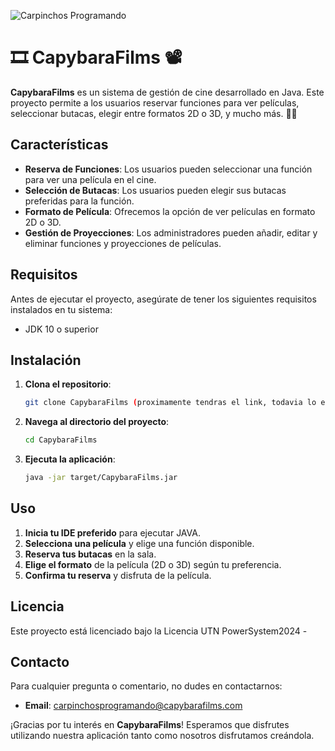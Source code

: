 
![Carpinchos Programando](https://github.com/user-attachments/assets/2a23a57a-fb65-4b36-a7a4-c9d9b57f5fb6)

# 🎞️ CapybaraFilms 📽️

**CapybaraFilms** es un sistema de gestión de cine desarrollado en Java. Este proyecto permite a los usuarios reservar funciones para ver películas, seleccionar butacas, elegir entre formatos 2D o 3D, y mucho más. 🎥🍿

## Características

- **Reserva de Funciones**: Los usuarios pueden seleccionar una función para ver una película en el cine.
- **Selección de Butacas**: Los usuarios pueden elegir sus butacas preferidas para la función.
- **Formato de Película**: Ofrecemos la opción de ver películas en formato 2D o 3D.
- **Gestión de Proyecciones**: Los administradores pueden añadir, editar y eliminar funciones y proyecciones de películas.

## Requisitos

Antes de ejecutar el proyecto, asegúrate de tener los siguientes requisitos instalados en tu sistema:

- JDK 10 o superior

## Instalación

1. **Clona el repositorio**:

    ```bash
    git clone CapybaraFilms (proximamente tendras el link, todavia lo estamos desarrollando)
    ```

2. **Navega al directorio del proyecto**:

    ```bash
    cd CapybaraFilms
    ```

3. **Ejecuta la aplicación**:

    ```bash
    java -jar target/CapybaraFilms.jar
    ```

## Uso

1. **Inicia tu IDE preferido** para ejecutar JAVA.
2. **Selecciona una película** y elige una función disponible.
3. **Reserva tus butacas** en la sala.
4. **Elige el formato** de la película (2D o 3D) según tu preferencia.
5. **Confirma tu reserva** y disfruta de la película.

## Licencia

Este proyecto está licenciado bajo la Licencia UTN PowerSystem2024 - 

## Contacto

Para cualquier pregunta o comentario, no dudes en contactarnos:

- **Email**: carpinchosprogramando@capybarafilms.com

¡Gracias por tu interés en **CapybaraFilms**! Esperamos que disfrutes utilizando nuestra aplicación tanto como nosotros disfrutamos creándola.
